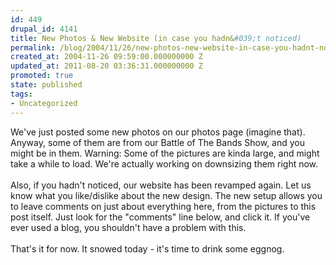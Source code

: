```yaml
---
id: 449
drupal_id: 4141
title: New Photos & New Website (in case you hadn&#039;t noticed)
permalink: /blog/2004/11/26/new-photos-new-website-in-case-you-hadnt-noticed/
created_at: 2004-11-26 09:59:00.000000000 Z
updated_at: 2011-08-20 03:36:31.000000000 Z
promoted: true
state: published
tags:
- Uncategorized
---
```

We've just posted some new photos on our photos page (imagine that). Anyway, some of them are from our Battle of The Bands Show, and you might be in them. Warning: Some of the pictures are kinda large, and might take a while to load. We're actually working on downsizing them right now.
<br />
<br />Also, if you hadn't noticed, our website has been revamped again. Let us know what you like/dislike about the new design. The new setup allows you to leave comments on just about everything here, from the pictures to this post itself. Just look for the "comments" line below, and click it. If you've ever used a blog, you shouldn't have a problem with this.
<br />
<br />That's it for now. It snowed today - it's time to drink some eggnog.
